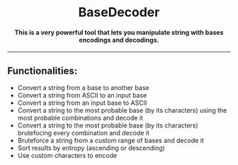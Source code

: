 <h1 align="center">BaseDecoder</h1>
<h4 align="center">This is a very powerful tool that lets you manipulate string with bases encodings and decodings.</h4>

---

## Functionalities:
- Convert a string from a base to another base
- Convert a string from ASCII to an input base
- Convert a string from an input base to ASCII
- Convert a string to the most probable base (by its characters) using the most probable combinations and decode it
- Convert a string to the most probable base (by its characters) brutefocing every combination and decode it
- Bruteforce a string from a custom range of bases and decode it
- Sort results by entropy (ascending or descending)
- Use custom characters to encode
